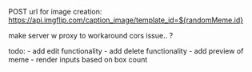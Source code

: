POST url for image creation:
https://api.imgflip.com/caption_image/template_id=${randomMeme.id}

make server w proxy to workaround cors issue.. ?

todo:
    -   add edit functionality
    -   add delete functionality
    -   add preview of meme
    -   render inputs based on box count